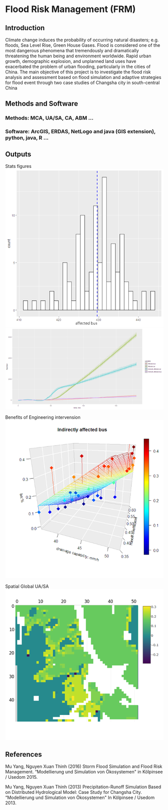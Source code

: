 # Flood Risk Management (FRM)

## Introduction
Climate change induces the probability of occurring natural disasters; e.g.
floods, Sea Level Rise, Green House Gases. Flood is considered one of the
most dangerous phenomena that tremendously and dramatically threatening
the human being and environment worldwide. Rapid urban growth,
demographic explosion, and unplanned land uses have exacerbated the
problem of urban flooding, particularly in the cities of China.
The main objective of this project is to investigate the flood risk
analysis and assessment based on flood simulation and adaptive strategies for
flood event through two case studies of Changsha city in south-central China

## Methods and Software
### Methods: MCA, UA/SA, CA, ABM ...
### Software: ArcGIS, ERDAS, NetLogo and java (GIS extension), python, java, R ...

## Outputs

Stats figures
<img src=https://github.com/muyang/frm/blob/master/affected%20bus2.PNG>
<img src=https://github.com/muyang/frm/blob/master/dynamic_vehicles.png>

Benefits of Engineering intervension
<img src=https://github.com/muyang/frm/blob/master/B_engineer_bus2.png>

Spatial Global UA/SA
<img src=https://github.com/muyang/frm/blob/master/figure_1pop_high.PNG>

## References
Mu Yang, Nguyen Xuan Thinh (2016) Storm Flood Simulation and Flood Risk Management. “Modellierung und Simulation von Ökosystemen" in Kölpinsee / Usedom 2015.

Mu Yang, Nguyen Xuan Thinh (2013) Precipitation-Runoff Simulation Based on Distributed Hydrological Model: Case Study for Changsha City. “Modellierung und Simulation von Ökosystemen" In Kölpinsee / Usedom 2013.
